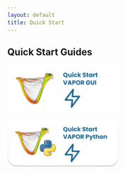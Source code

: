```yaml
---
layout: default
title: Quick Start
---
```


<!-- ## Download -->
## Quick Start Guides

<p align="left">
   <a href="https://vapor.readthedocs.io/en/readthedocs/quickStartGuide.html">
   <img src="../images/vap_gui_quickstart.png" 
   alt="Trulli" 
   style="width:50%"></a>
</p>

<p align="left">
   <a href="../pages/vaporPythonDownloads.html">
   <img src="../images/vap_py_quickstart.png" 
   alt="Trulli" 
   style="width:50%"></a>
</p>
